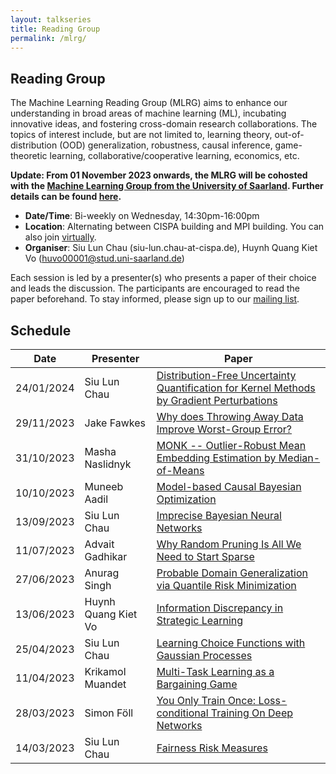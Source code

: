 ```yaml
---
layout: talkseries
title: Reading Group
permalink: /mlrg/
---
```


## Reading Group
The Machine Learning Reading Group (MLRG) aims to enhance our understanding in broad areas of machine learning (ML), incubating innovative ideas, and fostering cross-domain research collaborations. The topics of interest include, but are not limited to, learning theory, out-of-distribution (OOD) generalization, robustness, causal inference, game-theoretic learning, collaborative/cooperative learning, economics, etc. 

**Update: From 01 November 2023 onwards, the MLRG will be cohosted with the [Machine Learning Group from the University of Saarland](https://machinelearning.uni-saarland.de/). Further details can be found [here](https://docs.google.com/spreadsheets/d/1vtgEezBqS4d_ACPt-emK2NT52x7nofX9jxgH1N04MQE/edit#gid=845612096).** 

- **Date/Time**: Bi-weekly on Wednesday, 14:30pm-16:00pm
- **Location**: Alternating between CISPA building and MPI building. You can also join [virtually](https://cs-uni-saarland-de.zoom.us/j/91937148099?pwd=R1BhUVVVMXJKRWU1OXI5alBjWERBdz09#success).
- **Organiser**: Siu Lun Chau (siu-lun.chau-at-cispa.de), Huynh Quang Kiet Vo (huvo00001@stud.uni-saarland.de)

Each session is led by a presenter(s) who presents a paper of their choice and leads the discussion. The participants are encouraged to read the paper beforehand. To stay informed, please sign up to our [mailing list](https://lists.saarland-informatics-campus.de/postorius/lists/ml-reading-group.lists.saarland-informatics-campus.de/).

## Schedule

| Date | Presenter | Paper |
| --- | --- | --- |
|24/01/2024| Siu Lun Chau| [Distribution-Free Uncertainty Quantification for Kernel Methods by Gradient Perturbations](https://arxiv.org/abs/1812.09632)|
|29/11/2023| Jake Fawkes | [Why does Throwing Away Data Improve Worst-Group Error?](https://arxiv.org/abs/2205.11672)|
|31/10/2023 | Masha Naslidnyk | [MONK -- Outlier-Robust Mean Embedding Estimation by Median-of-Means](https://arxiv.org/abs/1802.04784) |
|10/10/2023 | Muneeb Aadil | [Model-based Causal Bayesian Optimization](https://arxiv.org/abs/2211.10257) |
|13/09/2023| Siu Lun Chau | [Imprecise Bayesian Neural Networks](https://arxiv.org/abs/2302.09656) |
|11/07/2023 | Advait Gadhikar | [Why Random Pruning Is All We Need to Start Sparse](https://arxiv.org/pdf/2210.02412.pdf) |
|27/06/2023 | Anurag Singh | [Probable Domain Generalization via Quantile Risk Minimization](https://arxiv.org/pdf/2207.09944.pdf) | 
|13/06/2023 | Huynh Quang Kiet Vo | [Information Discrepancy in Strategic Learning](https://proceedings.mlr.press/v162/bechavod22a.html) | 
|25/04/2023| Siu Lun Chau | [Learning Choice Functions with Gaussian Processes](https://arxiv.org/pdf/2302.00406.pdf) | 
|11/04/2023| Krikamol Muandet | [Multi-Task Learning as a Bargaining Game](https://arxiv.org/pdf/2202.01017.pdf) | 
| 28/03/2023 | Simon Föll | [You Only Train Once: Loss-conditional Training On Deep Networks](https://openreview.net/pdf?id=HyxY6JHKwr) | 
| 14/03/2023 | Siu Lun Chau | [Fairness Risk Measures](https://proceedings.mlr.press/v97/williamson19a.html) | 


